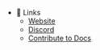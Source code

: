- :link: Links
  - [Website](https://karlo-hosting.com/)
  - [Discord](https://discord.gg/HRZCYGSrta)
  - [Contribute to Docs](https://github.com/Karlo-Hosting/Docs)
